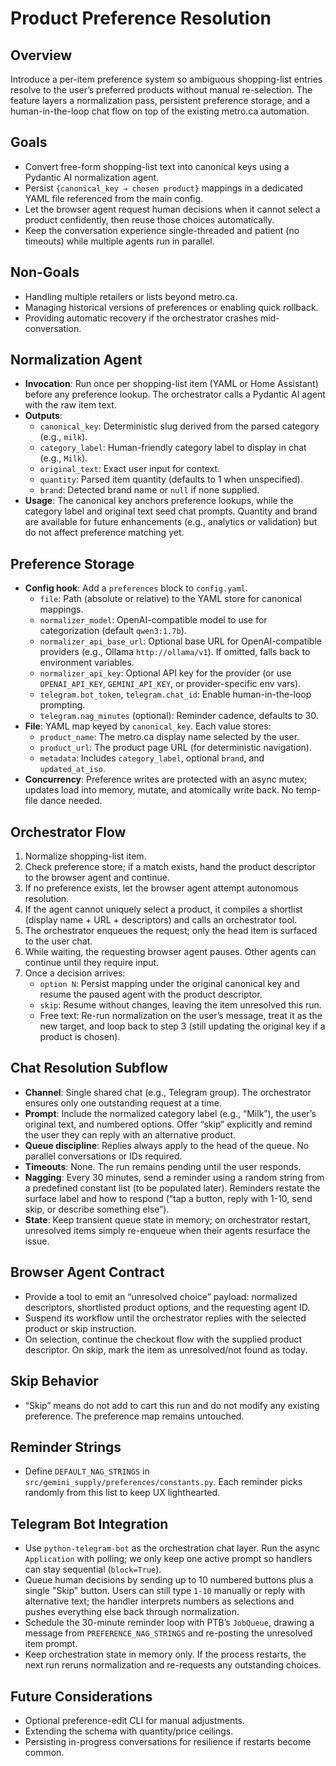 # Product Preference Resolution

## Overview
Introduce a per-item preference system so ambiguous shopping-list entries resolve to the user’s preferred products without manual re-selection. The feature layers a normalization pass, persistent preference storage, and a human-in-the-loop chat flow on top of the existing metro.ca automation.

## Goals
- Convert free-form shopping-list text into canonical keys using a Pydantic AI normalization agent.
- Persist `{canonical_key → chosen product}` mappings in a dedicated YAML file referenced from the main config.
- Let the browser agent request human decisions when it cannot select a product confidently, then reuse those choices automatically.
- Keep the conversation experience single-threaded and patient (no timeouts) while multiple agents run in parallel.

## Non-Goals
- Handling multiple retailers or lists beyond metro.ca.
- Managing historical versions of preferences or enabling quick rollback.
- Providing automatic recovery if the orchestrator crashes mid-conversation.

## Normalization Agent
- **Invocation**: Run once per shopping-list item (YAML or Home Assistant) before any preference lookup. The orchestrator calls a Pydantic AI agent with the raw item text.
- **Outputs**:
  - `canonical_key`: Deterministic slug derived from the parsed category (e.g., `milk`).
  - `category_label`: Human-friendly category label to display in chat (e.g., `Milk`).
  - `original_text`: Exact user input for context.
  - `quantity`: Parsed item quantity (defaults to 1 when unspecified).
  - `brand`: Detected brand name or `null` if none supplied.
- **Usage**: The canonical key anchors preference lookups, while the category label and original text seed chat prompts. Quantity and brand are available for future enhancements (e.g., analytics or validation) but do not affect preference matching yet.

## Preference Storage
- **Config hook**: Add a `preferences` block to `config.yaml`.
  - `file`: Path (absolute or relative) to the YAML store for canonical mappings.
  - `normalizer_model`: OpenAI-compatible model to use for categorization (default `qwen3:1.7b`).
  - `normalizer_api_base_url`: Optional base URL for OpenAI-compatible providers (e.g., Ollama `http://ollama/v1`). If omitted, falls back to environment variables.
  - `normalizer_api_key`: Optional API key for the provider (or use `OPENAI_API_KEY`, `GEMINI_API_KEY`, or provider-specific env vars).
  - `telegram.bot_token`, `telegram.chat_id`: Enable human-in-the-loop prompting.
  - `telegram.nag_minutes` (optional): Reminder cadence, defaults to 30.
- **File**: YAML map keyed by `canonical_key`. Each value stores:
  - `product_name`: The metro.ca display name selected by the user.
  - `product_url`: The product page URL (for deterministic navigation).
  - `metadata`: Includes `category_label`, optional `brand`, and `updated_at_iso`.
- **Concurrency**: Preference writes are protected with an async mutex; updates load into memory, mutate, and atomically write back. No temp-file dance needed.

## Orchestrator Flow
1. Normalize shopping-list item.
2. Check preference store; if a match exists, hand the product descriptor to the browser agent and continue.
3. If no preference exists, let the browser agent attempt autonomous resolution.
4. If the agent cannot uniquely select a product, it compiles a shortlist (display name + URL + descriptors) and calls an orchestrator tool.
5. The orchestrator enqueues the request; only the head item is surfaced to the user chat.
6. While waiting, the requesting browser agent pauses. Other agents can continue until they require input.
7. Once a decision arrives:
   - `option N`: Persist mapping under the original canonical key and resume the paused agent with the product descriptor.
   - `skip`: Resume without changes, leaving the item unresolved this run.
   - Free text: Re-run normalization on the user’s message, treat it as the new target, and loop back to step 3 (still updating the original key if a product is chosen).

## Chat Resolution Subflow
- **Channel**: Single shared chat (e.g., Telegram group). The orchestrator ensures only one outstanding request at a time.
- **Prompt**: Include the normalized category label (e.g., “Milk”), the user’s original text, and numbered options. Offer “skip” explicitly and remind the user they can reply with an alternative product.
- **Queue discipline**: Replies always apply to the head of the queue. No parallel conversations or IDs required.
- **Timeouts**: None. The run remains pending until the user responds.
- **Nagging**: Every 30 minutes, send a reminder using a random string from a predefined constant list (to be populated later). Reminders restate the surface label and how to respond (“tap a button, reply with 1-10, send skip, or describe something else”).
- **State**: Keep transient queue state in memory; on orchestrator restart, unresolved items simply re-enqueue when their agents resurface the issue.

## Browser Agent Contract
- Provide a tool to emit an “unresolved choice” payload: normalized descriptors, shortlisted product options, and the requesting agent ID.
- Suspend its workflow until the orchestrator replies with the selected product or skip instruction.
- On selection, continue the checkout flow with the supplied product descriptor. On skip, mark the item as unresolved/not found as today.

## Skip Behavior
- “Skip” means do not add to cart this run and do not modify any existing preference. The preference map remains untouched.

## Reminder Strings
- Define `DEFAULT_NAG_STRINGS` in `src/gemini_supply/preferences/constants.py`. Each reminder picks randomly from this list to keep UX lighthearted.

## Telegram Bot Integration
- Use `python-telegram-bot` as the orchestration chat layer. Run the async `Application` with polling; we only keep one active prompt so handlers can stay sequential (`block=True`).
- Queue human decisions by sending up to 10 numbered buttons plus a single "Skip" button. Users can still type `1-10` manually or reply with alternative text; the handler interprets numbers as selections and pushes everything else back through normalization.
- Schedule the 30-minute reminder loop with PTB’s `JobQueue`, drawing a message from `PREFERENCE_NAG_STRINGS` and re-posting the unresolved item prompt.
- Keep orchestration state in memory only. If the process restarts, the next run reruns normalization and re-requests any outstanding choices.

## Future Considerations
- Optional preference-edit CLI for manual adjustments.
- Extending the schema with quantity/price ceilings.
- Persisting in-progress conversations for resilience if restarts become common.
